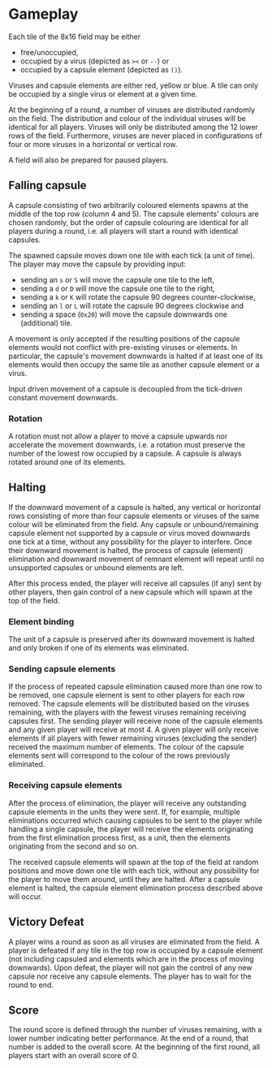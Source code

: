 # Gameplay

Each tile of the 8x16 field may be either

 * free/unoccupied,
 * occupied by a virus (depicted as `><` or `--`) or
 * occupied by a capsule element (depicted as `()`).

Viruses and capsule elements are either red, yellow or blue. A tile can only be
occupied by a single virus or element at a given time.

At the beginning of a round, a number of viruses are distributed randomly on
the field. The distribution and colour of the individual viruses will be
identical for all players. Viruses will only be distributed among the 12 lower
rows of the field. Furthermore, viruses are never placed in configurations of
four or more viruses in a horizontal or vertical row.

A field will also be prepared for paused players.


## Falling capsule

A capsule consisting of two arbitrarily coloured elements spawns at the middle
of the top row (column 4 and 5). The capsule elements' colours are chosen
randomly, but the order of capsule colouring are identical for all players
during a round, i.e. all players will start a round with identical capsules.

The spawned capsule moves down one tile with each tick (a unit of time). The
player may move the capsule by providing input:

 * sending an `s` or `S` will move the capsule one tile to the left,
 * sending a  `d` or `D` will move the capsule one tile to the right,
 * sending a  `k` or `K` will rotate the capsule 90 degrees counter-clockwise,
 * sending an `l` or `L` will rotate the capsule 90 degrees clockwise and
 * sending a space (`0x20`) will move the capsule downwards one (additional)
   tile.

A movement is only accepted if the resulting positions of the capsule elements
would not conflict with pre-existing viruses or elements. In particular, the
capsule's movement downwards is halted if at least one of its elements would
then occupy the same tile as another capsule element or a virus.

Input driven movement of a capsule is decoupled from the tick-driven constant
movement downwards.

### Rotation

A rotation must not allow a player to move a capsule upwards nor accelerate the
movement downwards, i.e. a rotation must preserve the number of the lowest row
occupied by a capsule. A capsule is always rotated around one of its elements.


## Halting

If the downward movement of a capsule is halted, any vertical or horizontal rows
consisting of more than four capsule elements or viruses of the same colour will
be eliminated from the field. Any capsule or unbound/remaining capsule element
not supported by a capsule or virus moved downwards one tick at a time, without
any possibility for the player to interfere. Once their downward movement is
halted, the process of capsule (element) elimination and downward movement of
remnant element will repeat until no unsupported capsules or unbound elements
are left.

After this process ended, the player will receive all capsules (if any) sent by
other players, then gain control of a new capsule which will spawn at the top of
the field.

### Element binding

The unit of a capsule is preserved after its downward movement is halted and
only broken if one of its elements was eliminated.

### Sending capsule elements

If the process of repeated capsule elimination caused more than one row to be
removed, one capsule element is sent to other players for each row removed. The
capsule elements will be distributed based on the viruses remaining, with the
players with the fewest viruses remaining receiving capsules first. The sending
player will receive none of the capsule elements and any given player will
receive at most 4. A given player will only receive elements if all players with
fewer remaining viruses (excluding the sender) received the maximum number of
elements. The colour of the capsule elements sent will correspond to the colour
of the rows previously eliminated.

### Receiving capsule elements

After the process of elimination, the player will receive any outstanding
capsule elements in the units they were sent. If, for example, multiple
eliminations occurred which causing capsules to be sent to the player while
handling a single capsule, the player will receive the elements originating from
the first elimination process first, as a unit, then the elements originating
from the second and so on.

The received capsule elements will spawn at the top of the field at random
positions and move down one tile with each tick, without any possibility for the
player to move them around, until they are halted. After a capsule element is
halted, the capsule element elimination process described above will occur.


## Victory Defeat

A player wins a round as soon as all viruses are eliminated from the field. A
player is defeated if any tile in the top row is occupied by a capsule element
(not including capsuled and elements which are in the process of moving
downwards). Upon defeat, the player will not gain the control of any new capsule
nor receive any capsule elements. The player has to wait for the round to end.

## Score

The round score is defined through the number of viruses remaining, with a lower
number indicating better performance. At the end of a round, that number is
added to the overall score. At the beginning of the first round, all players
start with an overall score of 0.

